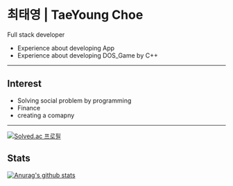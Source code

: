 최태영 | TaeYoung Choe
====================
Full stack developer
- Experience about developing App
- Experience about developing DOS_Game by C++
-------------------------------
Interest
--------
- Solving social problem by programming  
- Finance  
- creating a comapny
* * *
[![Solved.ac 프로필](http://mazassumnida.wtf/api/v2/generate_badge?boj=cty010321)](https://solved.ac/cty010321)

Stats
-----
[![Anurag's github stats](https://github-readme-stats.vercel.app/api?username=CTae0)](https://github.com/anuraghazra/github-readme-stats)



<!--
**CTae0/ctae0** is a ✨ _special_ ✨ repository because its `README.md` (this file) appears on your GitHub profile.

Here are some ideas to get you started:

- 🔭 I’m currently working on ...
- 🌱 I’m currently learning ...
- 👯 I’m looking to collaborate on ...
- 🤔 I’m looking for help with ...
- 💬 Ask me about ...
- 📫 How to reach me: ...
- 😄 Pronouns: ...
- ⚡ Fun fact: ...
-->
